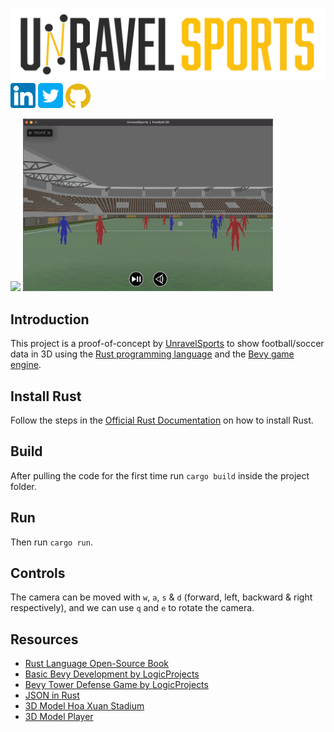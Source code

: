 [![UnravelSports | Football in 3D](assets/logo.png)](https://unravelsports.github.io/)
[<img alt="alt_text" width="40px" src="assets/linkedin.png"/>](https://www.linkedin.com/in/joris-bekkers-33138288/)
[<img alt="alt_text" width="40px" src="assets/twitter.png"/>](https://twitter.com/unravelsports)
[<img alt="alt_text" width="40px" src="assets/github.png"/>](https://unravelsports.github.io)

<img src="assets/screenshot.png" width="450"/> <img src="assets/screenshot2.png" width="400"/> 

## Introduction
This project is a proof-of-concept by [UnravelSports](https://unravelsports.github.io/) to show football/soccer data in 3D using the [Rust programming language](https://www.rust-lang.org/) and the [Bevy game engine](https://bevyengine.org/).

## Install Rust
Follow the steps in the [Official Rust Documentation](https://www.rust-lang.org/tools/install) on how to install Rust.

## Build
After pulling the code for the first time run `cargo build` inside the project folder.

## Run
Then run `cargo run`.

## Controls
The camera can be moved with `w`, `a`, `s` & `d` (forward, left, backward & right respectively), and we can use `q` and `e` to rotate the camera. 

## Resources
- [Rust Language Open-Source Book](https://github.com/rust-lang/book)
- [Basic Bevy Development by LogicProjects](https://www.youtube.com/@logicprojects)
- [Bevy Tower Defense Game by LogicProjects](https://github.com/mwbryant/bevy-tower-defense-tutorial)
- [JSON in Rust](https://blog.devgenius.io/reading-and-writing-a-json-file-in-rust-2731da8d6ad0)
- [3D Model Hoa Xuan Stadium](https://sketchfab.com/3d-models/hoa-xuan-stadium-5fc8ffbb5c824d20b2bdb74a26e093f1)
- [3D Model Player](https://free3d.com/3d-model/soccerplayer-v3--391717.html)





